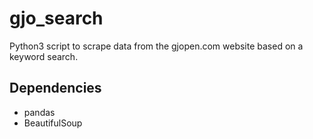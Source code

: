 # gjo_search
Python3 script to scrape data from the gjopen.com website based on a keyword search.

## Dependencies
- pandas
- BeautifulSoup
